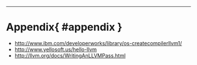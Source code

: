
----

# Appendix{ #appendix }

* <http://www.ibm.com/developerworks/library/os-createcompilerllvm1/>
* <http://www.yellosoft.us/hello-llvm>
* <http://llvm.org/docs/WritingAnLLVMPass.html>
